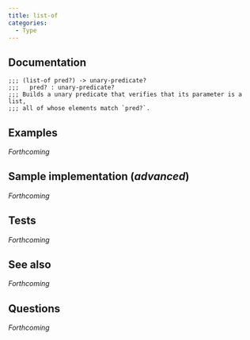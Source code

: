 ```yaml
---
title: list-of
categories: 
  - Type
---
```

## Documentation

```
;;; (list-of pred?) -> unary-predicate?
;;;   pred? : unary-predicate?
;;; Builds a unary predicate that verifies that its parameter is a list,
;;; all of whose elements match `pred?`.
```

## Examples

_Forthcoming_

## Sample implementation (_advanced_)

_Forthcoming_

## Tests

_Forthcoming_

## See also

_Forthcoming_

## Questions

_Forthcoming_
